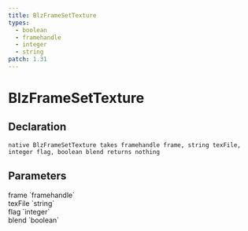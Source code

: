 ```yaml
---
title: BlzFrameSetTexture
types:
  - boolean
  - framehandle
  - integer
  - string
patch: 1.31
---
```


# BlzFrameSetTexture

## Declaration

```
native BlzFrameSetTexture takes framehandle frame, string texFile, integer flag, boolean blend returns nothing
```

## Parameters
<dl>
  <dt>frame `framehandle`</dt>
  <dd></dd>

  <dt>texFile `string`</dt>
  <dd></dd>

  <dt>flag `integer`</dt>
  <dd></dd>

  <dt>blend `boolean`</dt>
  <dd></dd>
</dl>